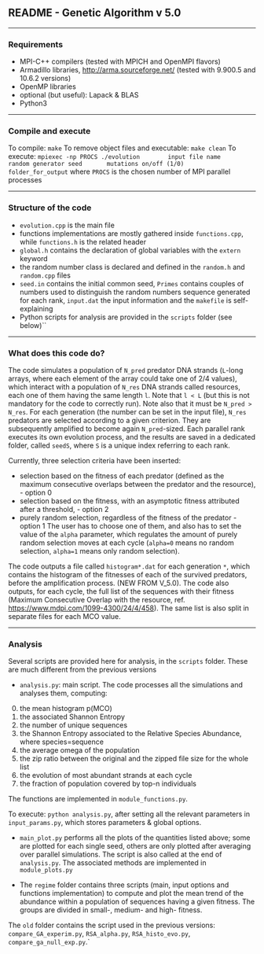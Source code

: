 ## README - Genetic Algorithm v 5.0

************************************************************************************************************************************************

### Requirements

- MPI-C++ compilers (tested with MPICH and OpenMPI flavors)
- Armadillo libraries, http://arma.sourceforge.net/ (tested with 9.900.5 and 10.6.2 versions)
- OpenMP libraries
- optional (but useful): Lapack & BLAS
- Python3

************************************************************************************************************************************************

### Compile and execute
To compile: `make`
To remove object files and executable: `make clean`
To execute: `mpiexec -np PROCS ./evolution        input file name     random generator seed       mutations on/off (1/0)    folder_for_output` where `PROCS` is the chosen number of MPI parallel processes

************************************************************************************************************************************************

### Structure of the code
- `evolution.cpp` is the main file
- functions implementations are mostly gathered inside `functions.cpp`, while `functions.h` is the related header
- `global.h` contains the declaration of global variables with the `extern` keyword
- the random number class is declared and defined in the `random.h` and `random.cpp` files
- `seed.in` contains the initial common seed, `Primes` contains couples of numbers used to distinguish the random numbers sequence generated for each rank, `input.dat` the input information and the `makefile` is self-explaining
-  Python scripts for analysis are provided in the `scripts` folder (see below)``

************************************************************************************************************************************************

### What does this code do?

The code simulates a population of `N_pred` predator DNA strands (`L`-long arrays, where each element of the array could take one of 2/4 values), which interact with a population of `N_res` DNA strands called resources, each one of them having the same length `l`. Note that `l < L` (but this is not mandatory for the code to correctly run).
Note also that it must be `N_pred > N_res`. 
For each generation (the number can be set in the input file), `N_res` predators are selected according to a given criterion. They are subsequently amplified to become again `N_pred`-sized.
Each parallel rank executes its own evolution process, and the results are saved in a dedicated folder, called `seedS`, where `S` is a unique index referring to each rank.

Currently, three selection criteria have been inserted: 
- selection based on the fitness of each predator (defined as the maximum consecutive overlaps between the predator and the resource), - option 0
- selection based on the fitness, with an asymptotic fitness attributed after a threshold, - option 2
- purely random selection, regardless of the fitness of the predator - option 1
The user has to choose one of them, and also has to set the value of the `alpha` parameter, which regulates the amount of purely random selection moves at each cycle (`alpha=0` means no random selection, `alpha=1` means only random selection).

The code outputs a file called `histogram*.dat` for each generation `*`, which contains the histogram of the fitnesses of each of the survived predators, before the amplification process. (NEW FROM V_5.0).
The code also outputs, for each cycle, the full list of the sequences with their fitness (Maximum Consecutive Overlap with the resource, ref. https://www.mdpi.com/1099-4300/24/4/458). The same list is also split in separate files for each MCO value.

************************************************************************************************************************************************

### Analysis

Several scripts are provided here for analysis, in the `scripts` folder. These are much different from the previous versions

- `analysis.py`: main script. The code processes all the simulations and analyses them, computing:
 0) the mean histogram p(MCO)
 1) the associated Shannon Entropy
 2) the number of unique sequences
 3) the Shannon Entropy associated to the Relative Species Abundance, where species=sequence
 4) the average omega of the population
 5) the zip ratio between the original and the zipped file size for the whole list
 6) the evolution of most abundant strands at each cycle
 7) the fraction of population covered by top-n individuals

The functions are implemented in `module_functions.py`.

To execute: `python analysis.py`, after setting all the relevant parameters in `input_params.py`, which stores parameters & global options.

- `main_plot.py` performs all the plots of the quantities listed above; some are plotted for each single seed, others are only plotted after averaging over parallel simulations. The script is also called at the end of  `analysis.py`. The associated methods are implemented in `module_plots.py`

- The `regime` folder contains three scripts (main, input options and functions implementation) to compute and plot the mean trend of the abundance within a population of sequences having a given fitness. The groups are divided in small-, medium- and high- fitness.

The `old` folder contains the script used in the previous versions: `compare_GA_experim.py`, `RSA_alpha.py`, `RSA_histo_evo.py`, `compare_ga_null_exp.py`.`
